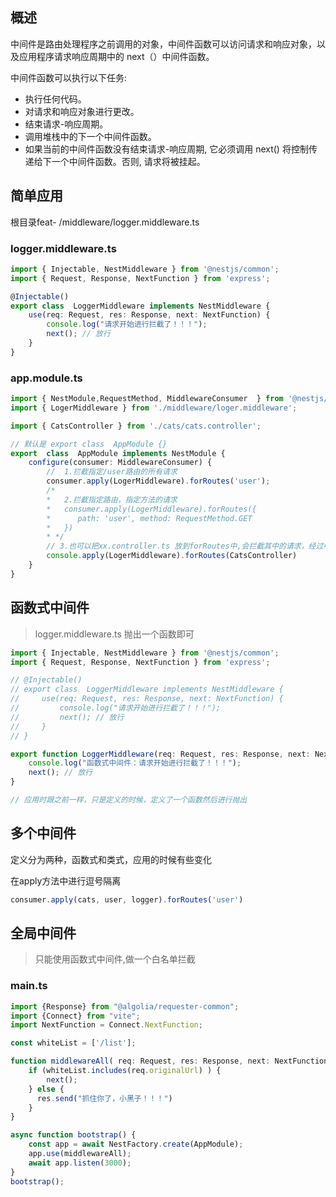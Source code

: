 
## 概述
中间件是路由处理程序之前调用的对象，中间件函数可以访问请求和响应对象，以及应用程序请求响应周期中的
next（）中间件函数。

中间件函数可以执行以下任务:

- 执行任何代码。
- 对请求和响应对象进行更改。
- 结束请求-响应周期。
- 调用堆栈中的下一个中间件函数。
- 如果当前的中间件函数没有结束请求-响应周期, 它必须调用 next() 将控制传递给下一个中间件函数。否则, 请求将被挂起。

## 简单应用
根目录feat- /middleware/logger.middleware.ts

### logger.middleware.ts
```typescript
import { Injectable, NestMiddleware } from '@nestjs/common';
import { Request, Response, NextFunction } from 'express';

@Injectable()
export class  LoggerMiddleware implements NestMiddleware {
    use(req: Request, res: Response, next: NextFunction) {
        console.log("请求开始进行拦截了！！！");
        next(); // 放行
    }
}
```
### app.module.ts
```typescript
import { NestModule,RequestMethod, MiddlewareConsumer  } from '@nestjs/common';
import { LogerMiddleware } from './middleware/loger.middleware';

import { CatsController } from './cats/cats.controller';

// 默认是 export class  AppModule {}
export  class  AppModule implements NestModule {
    configure(consumer: MiddlewareConsumer) {
        //  1.拦截指定/user路由的所有请求
        consumer.apply(LogerMiddleware).forRoutes('user'); 
        /* 
        *   2.拦截指定路由，指定方法的请求
        *   consumer.apply(LogerMiddleware).forRoutes({
        *      path: 'user', method: RequestMethod.GET 
        *   })
        * */
        // 3.也可以把xx.controller.ts 放到forRoutes中,会拦截其中的请求，经过中间件处理
        console.apply(LogerMiddleware).forRoutes(CatsController)
    }
}
```
## 函数式中间件

> logger.middleware.ts 抛出一个函数即可

```typescript
import { Injectable, NestMiddleware } from '@nestjs/common';
import { Request, Response, NextFunction } from 'express';

// @Injectable()
// export class  LoggerMiddleware implements NestMiddleware {
//     use(req: Request, res: Response, next: NextFunction) {
//         console.log("请求开始进行拦截了！！！");
//         next(); // 放行
//     }
// }

export function LoggerMiddleware(req: Request, res: Response, next: NextFunction) {
    console.log("函数式中间件：请求开始进行拦截了！！！");
    next(); // 放行
}

// 应用时跟之前一样，只是定义的时候，定义了一个函数然后进行抛出
```

## 多个中间件
定义分为两种，函数式和类式，应用的时候有些变化

在apply方法中进行逗号隔离
```typescript
consumer.apply(cats, user, logger).forRoutes('user')
```
## 全局中间件

> 只能使用函数式中间件,做一个白名单拦截

### main.ts

```typescript
import {Response} from "@algolia/requester-common";
import {Connect} from "vite";
import NextFunction = Connect.NextFunction;

const whiteList = ['/list'];

function middlewareAll( req: Request, res: Response, next: NextFunction ) {
    if (whiteList.includes(req.originalUrl) ) {
        next();
    } else {
      res.send("抓住你了，小黑子！！！")  
    }
}

async function bootstrap() {
    const app = await NestFactory.create(AppModule);
    app.use(middlewareAll);
    await app.listen(3000);
}
bootstrap();
```


